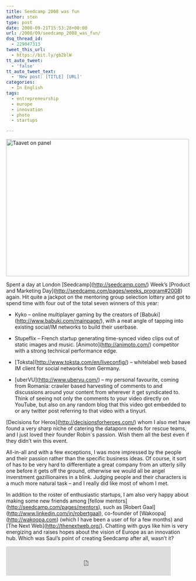 ```yaml
---
title: Seedcamp 2008 was fun
author: sten
type: post
date: 2008-09-21T15:53:28+00:00
url: /2008/09/seedcamp_2008_was_fun/
dsq_thread_id:
  - 229047313
tweet_this_url:
  - https://bit.ly/gb2blW
tt_auto_tweet:
  - 'false'
tt_auto_tweet_text:
  - 'New post: [TITLE] [URL]'
categories:
  - In English
tags:
  - entrepreneurship
  - europe
  - innovation
  - photo
  - startups

---
```

[<img src="http://farm4.static.flickr.com/3030/2870124616_a4068f9a67.jpg" width="500" height="375" alt="Taavet on panel" />][1]
  
Spent a day at London \[Seedcamp\](http://seedcamp.com/) Week&#8217;s \[Product and Marketing Day\](http://seedcamp.com/pages/weeks_program#2008) again. Hit quite a jackpot on the mentoring group selection lottery and got to spend time with four out of the total seven winners of this year:
  
* Kyko &#8211; online multiplayer gaming by the creators of \[Babuki\](http://www.babuki.com/mainpage/), with a neat angle of tapping into existing social/IM networks to build their userbase.
  
* Stupeflix &#8211; French startup generating time-synced video clips out of static images and music. \[Animoto\](http://animoto.com/) competitor with a strong technical performance edge.
  
* \[Toksta\](http://www.toksta.com/en/liveconfig/) &#8211; whitelabel web based IM client for social networks from Germany.
  
* \[uberVU\](http://www.ubervu.com/) &#8211; my personal favourite, coming from Romania: crawler based harvesting of comments to and discussions around your content from wherever it get syndicated to. Think of seeing not only the comments to your video directly on YouTube, but also on any random blog that this video got embedded to or any twitter post referring to that video with a tinyurl.
  
\[Decisions for Heros\](http://decisionsforheroes.com/) whom I also met have found a very sharp niche of catering the dataporn needs for rescue teams, and I just loved their founder Robin´s passion. Wish them all the best even if they didn&#8217;t win this event.
  
All-in-all and with a few exceptions, I was more impressed by the people and their passion rather than the specific business ideas. Of course, it sort of has to be very hard to differentiate a great company from an utterly silly one before it gets off the ground, otherwise we would all be angel inverstment gazillionaires in a blink. Judging people and their characters is a much more natural task &#8211; and I really did like most of whom I met.
  
In addition to the roster of enthusiastic startups, I am also very happy about making some new friends among \[fellow mentors\](http://seedcamp.com/pages/mentors), such as \[Robert Gaal\](http://www.linkedin.com/in/robertgaal), co-founder of \[Wakoopa\](http://wakoopa.com) (which I have been a user of for a few months) and \[The Next Web\](http://thenextweb.org/). Chatting with guys like him is very energizing and raises hopes about the vision of Europe as an innovation hub. Which was Saul&#8217;s point of creating Seedcamp after all, wasn&#8217;t it?

<iframe src="http://www.facebook.com/plugins/like.php?href=http%3A%2F%2Fsten.tamkivi.com%2F2008%2F09%2Fseedcamp_2008_was_fun%2F&layout=standard&show_faces=true&width=450&action=like&colorscheme=light&height=80" scrolling="no" frameborder="0" style="border:none; overflow:hidden; width:450px; height:80px;" allowTransparency="true"></iframe>

 [1]: http://www.flickr.com/photos/seikatsu/2870124616/ "Taavet on panel by seikatsu, on Flickr"
